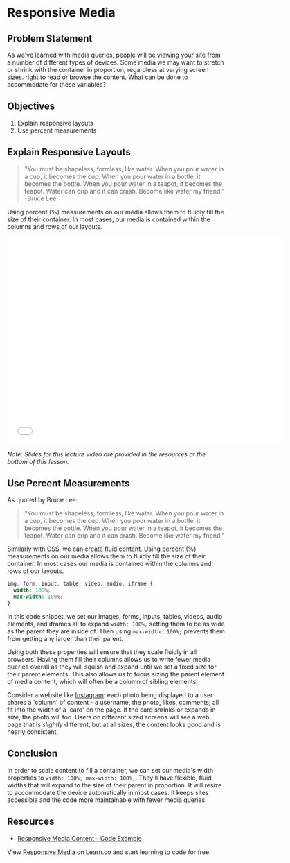# Responsive Media

## Problem Statement

As we've learned with media queries, people will be viewing your site from a
number of different types of devices. Some media we may want to stretch or shrink
with the container in proportion, regardless at varying screen sizes. right
to read or browse the content. What can be done to accommodate for these variables?

## Objectives

1. Explain responsive layouts
1. Use percent measurements

## Explain Responsive Layouts

> “You must be shapeless, formless, like water. When you pour water in a cup, it becomes the cup. When you pour water in a bottle, it becomes the bottle. When you pour water in a teapot, it becomes the teapot. Water can drip and it can crash. Become like water my friend.”
> -Bruce Lee

Using percent (%) measurements on our media allows them to fluidly fill the size
of their container. In most cases, our media is contained within the columns and
rows of our layouts.

<iframe width="640" height="480" src="//www.youtube.com/embed/iC2yQbR_qys?rel=0&modestbranding=1" frameborder="0" allowfullscreen></iframe>

*Note: Slides for this lecture video are provided in the resources at the
bottom of this lesson.*

## Use Percent Measurements

As quoted by Bruce Lee:
> “You must be shapeless, formless, like water. When you pour water in a
cup, it becomes the cup. When you pour water in a bottle, it becomes
the bottle. When you pour water in a teapot, it becomes the teapot.
Water can drip and it can crash. Become like water my friend.”
>

Similarly with CSS, we can create fluid content. Using percent (%)
measurements on our media allows them to fluidly fill the size of
their container. In most cases our media is contained within the
columns and rows of our layouts.

```css
img, form, input, table, video, audio, iframe {
  width: 100%;
  max-width: 100%;
}
```

In this code snippet, we set our images, forms, inputs, tables, videos,
audio elements, and iframes all to expand `width: 100%;` setting them
to be as wide as the parent they are inside of. Then using `max-width: 100%;`
prevents them from getting any larger than their parent. 

Using both these properties will ensure that they scale fluidly in all browsers.
Having them fill their columns allows us to write fewer media queries overall as
they will squish and expand until we set a fixed size for their parent elements.
This also allows us to focus sizing the parent element of media content, which
will often be a column of sibling elements.  

Consider a website like [Instagram](instagram.com): each photo being displayed
to a user shares a 'column' of content - a username, the photo, likes, comments;
all fit into the width of a 'card' on the page. If the card shrinks or expands
in size, the photo will too. Users on different sized screens will see a web
page that is _slightly_ different, but at all sizes, the content looks good and
is nearly consistent.

## Conclusion

In order to scale content to fill a container, we can set our media's width
properties to `width: 100%; max-width: 100%;`. They'll have flexible, fluid
widths that will expand to the size of their parent in proportion. It will
resize to accommodate the device automatically in most cases. It keeps sites
accessible and the code more maintainable with fewer media queries.

## Resources

- [Responsive Media Content - Code Example](http://jsfiddle.net/flatiron_school/HP6A3/1/)

<p class='util--hide'>View <a href='https://learn.co/lessons/responsive-media'>Responsive Media</a> on Learn.co and start learning to code for free.</p>
